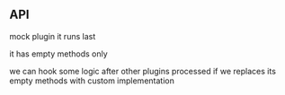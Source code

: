 ## API

mock plugin
it runs last

it has empty methods only

we can hook some logic after other plugins processed if we replaces its empty methods with custom implementation

